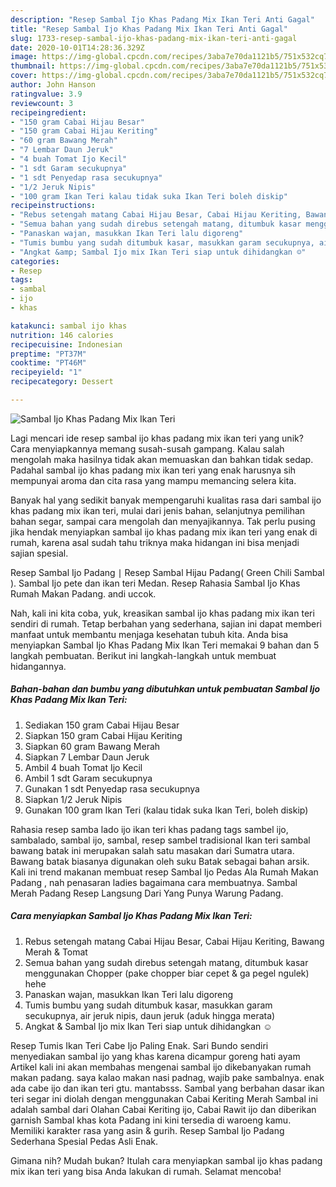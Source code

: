 ```yaml
---
description: "Resep Sambal Ijo Khas Padang Mix Ikan Teri Anti Gagal"
title: "Resep Sambal Ijo Khas Padang Mix Ikan Teri Anti Gagal"
slug: 1733-resep-sambal-ijo-khas-padang-mix-ikan-teri-anti-gagal
date: 2020-10-01T14:28:36.329Z
image: https://img-global.cpcdn.com/recipes/3aba7e70da1121b5/751x532cq70/sambal-ijo-khas-padang-mix-ikan-teri-foto-resep-utama.jpg
thumbnail: https://img-global.cpcdn.com/recipes/3aba7e70da1121b5/751x532cq70/sambal-ijo-khas-padang-mix-ikan-teri-foto-resep-utama.jpg
cover: https://img-global.cpcdn.com/recipes/3aba7e70da1121b5/751x532cq70/sambal-ijo-khas-padang-mix-ikan-teri-foto-resep-utama.jpg
author: John Hanson
ratingvalue: 3.9
reviewcount: 3
recipeingredient:
- "150 gram Cabai Hijau Besar"
- "150 gram Cabai Hijau Keriting"
- "60 gram Bawang Merah"
- "7 Lembar Daun Jeruk"
- "4 buah Tomat Ijo Kecil"
- "1 sdt Garam secukupnya"
- "1 sdt Penyedap rasa secukupnya"
- "1/2 Jeruk Nipis"
- "100 gram Ikan Teri kalau tidak suka Ikan Teri boleh diskip"
recipeinstructions:
- "Rebus setengah matang Cabai Hijau Besar, Cabai Hijau Keriting, Bawang Merah &amp; Tomat"
- "Semua bahan yang sudah direbus setengah matang, ditumbuk kasar menggunakan Chopper (pake chopper biar cepet &amp; ga pegel ngulek) hehe"
- "Panaskan wajan, masukkan Ikan Teri lalu digoreng"
- "Tumis bumbu yang sudah ditumbuk kasar, masukkan garam secukupnya, air jeruk nipis, daun jeruk (aduk hingga merata)"
- "Angkat &amp; Sambal Ijo mix Ikan Teri siap untuk dihidangkan ☺️"
categories:
- Resep
tags:
- sambal
- ijo
- khas

katakunci: sambal ijo khas 
nutrition: 146 calories
recipecuisine: Indonesian
preptime: "PT37M"
cooktime: "PT46M"
recipeyield: "1"
recipecategory: Dessert

---
```



![Sambal Ijo Khas Padang Mix Ikan Teri](https://img-global.cpcdn.com/recipes/3aba7e70da1121b5/751x532cq70/sambal-ijo-khas-padang-mix-ikan-teri-foto-resep-utama.jpg)

Lagi mencari ide resep sambal ijo khas padang mix ikan teri yang unik? Cara menyiapkannya memang susah-susah gampang. Kalau salah mengolah maka hasilnya tidak akan memuaskan dan bahkan tidak sedap. Padahal sambal ijo khas padang mix ikan teri yang enak harusnya sih mempunyai aroma dan cita rasa yang mampu memancing selera kita.

Banyak hal yang sedikit banyak mempengaruhi kualitas rasa dari sambal ijo khas padang mix ikan teri, mulai dari jenis bahan, selanjutnya pemilihan bahan segar, sampai cara mengolah dan menyajikannya. Tak perlu pusing jika hendak menyiapkan sambal ijo khas padang mix ikan teri yang enak di rumah, karena asal sudah tahu triknya maka hidangan ini bisa menjadi sajian spesial.

Resep Sambal Ijo Padang ∣ Resep Sambal Hijau Padang( Green Chili Sambal ). Sambal Ijo pete dan ikan teri Medan. Resep Rahasia Sambal Ijo Khas Rumah Makan Padang. andi uccok.


Nah, kali ini kita coba, yuk, kreasikan sambal ijo khas padang mix ikan teri sendiri di rumah. Tetap berbahan yang sederhana, sajian ini dapat memberi manfaat untuk membantu menjaga kesehatan tubuh kita. Anda bisa menyiapkan Sambal Ijo Khas Padang Mix Ikan Teri memakai 9 bahan dan 5 langkah pembuatan. Berikut ini langkah-langkah untuk membuat hidangannya.

<!--inarticleads1-->

##### Bahan-bahan dan bumbu yang dibutuhkan untuk pembuatan Sambal Ijo Khas Padang Mix Ikan Teri:

1. Sediakan 150 gram Cabai Hijau Besar
1. Siapkan 150 gram Cabai Hijau Keriting
1. Siapkan 60 gram Bawang Merah
1. Siapkan 7 Lembar Daun Jeruk
1. Ambil 4 buah Tomat Ijo Kecil
1. Ambil 1 sdt Garam secukupnya
1. Gunakan 1 sdt Penyedap rasa secukupnya
1. Siapkan 1/2 Jeruk Nipis
1. Gunakan 100 gram Ikan Teri (kalau tidak suka Ikan Teri, boleh diskip)


Rahasia resep samba lado ijo ikan teri khas padang tags sambel ijo, sambalado, sambal ijo, sambal, resep sambel tradisional Ikan teri sambal bawang batak ini merupakan salah satu masakan dari Sumatra utara. Bawang batak biasanya digunakan oleh suku Batak sebagai bahan arsik. Kali ini trend makanan membuat resep Sambal Ijo Pedas Ala Rumah Makan Padang , nah penasaran ladies bagaimana cara membuatnya. Sambal Merah Padang Resep Langsung Dari Yang Punya Warung Padang. 

<!--inarticleads2-->

##### Cara menyiapkan Sambal Ijo Khas Padang Mix Ikan Teri:

1. Rebus setengah matang Cabai Hijau Besar, Cabai Hijau Keriting, Bawang Merah &amp; Tomat
1. Semua bahan yang sudah direbus setengah matang, ditumbuk kasar menggunakan Chopper (pake chopper biar cepet &amp; ga pegel ngulek) hehe
1. Panaskan wajan, masukkan Ikan Teri lalu digoreng
1. Tumis bumbu yang sudah ditumbuk kasar, masukkan garam secukupnya, air jeruk nipis, daun jeruk (aduk hingga merata)
1. Angkat &amp; Sambal Ijo mix Ikan Teri siap untuk dihidangkan ☺️


Resep Tumis Ikan Teri Cabe Ijo Paling Enak. Sari Bundo sendiri menyediakan sambal ijo yang khas karena dicampur goreng hati ayam Artikel kali ini akan membahas mengenai sambal ijo dikebanyakan rumah makan padang. saya kalao makan nasi padnag, wajib pake sambalnya. enak ada cabe ijo dan ikan teri gtu. mantabsss. Sambal yang berbahan dasar ikan teri segar ini diolah dengan menggunakan Cabai Keriting Merah Sambal ini adalah sambal dari Olahan Cabai Keriting ijo, Cabai Rawit ijo dan diberikan garnish Sambal khas kota Padang ini kini tersedia di waroeng kamu. Memiliki karakter rasa yang asin &amp; gurih. Resep Sambal Ijo Padang Sederhana Spesial Pedas Asli Enak. 

Gimana nih? Mudah bukan? Itulah cara menyiapkan sambal ijo khas padang mix ikan teri yang bisa Anda lakukan di rumah. Selamat mencoba!
